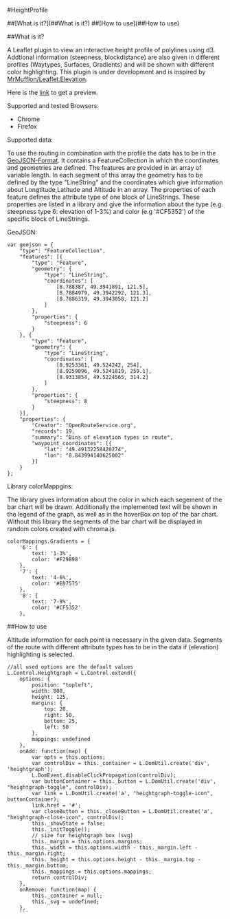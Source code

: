 #HeightProfile

##[What is it?](##What is it?)
##[How to use](##How to use)

##What is it?

A Leaflet plugin to view an interactive height profile of polylines using d3. Addtional information (steepness, blockdistance) are also given in different profiles (Waytypes, Surfaces, Gradients) and will be shown with different color highlighting. This plugin is under development and is inspired by [MrMufflon/Leaflet.Elevation](https://github.com/MrMufflon/Leaflet.Elevation).

Here is the [link](https://giscience.github.io/Leaflet.Heightgraph/index.html#) to get a preview.


Supported and tested Browsers:
- Chrome
- Firefox

Supported data:

To use the routing in combination with the profile the data has to be in the [GeoJSON-Format](http://geojson.org/). 
It contains a FeatureCollection in which the coordinates and geometries are defined. The features are provided in an array of variable length. In each segment of this array the geometry has to be defined by the type "LineString" and the coordinates which give information about Longtitude,Latitude and Altitude in an array.
The properties of each feature defines the attribute type of one block of LineStrings. These properties are listed in a library and give the information about the type (e.g. steepness type 6: elevation of 1-3%) and color (e.g '#CF5352') of the specific block of LineStrings. 


GeoJSON:
```
var geojson = {
    "type": "FeatureCollection",
    "features": [{
        "type": "Feature",
        "geometry": {
            "type": "LineString",
            "coordinates": [
                [8.788387, 49.3941891, 121.5],
                [8.7884979, 49.3942292, 121.3],
                [8.7886319, 49.3943058, 121.2]            
            ]
        },
        "properties": {
            "steepness": 6
        }
    }, {
        "type": "Feature",
        "geometry": {
            "type": "LineString",
            "coordinates": [
                [8.9253361, 49.524242, 254],
                [8.9259096, 49.5241819, 259.1],
                [8.9313854, 49.5224565, 314.2]
            ]
        },
        "properties": {
            "steepness": 8
        }
    }],
    "properties": {
        "Creator": "OpenRouteService.org",
        "records": 19,
        "summary": "Bins of elevation types in route",
        "waypoint_coordinates": [{
            "lat": "49.49132258420274",
            "lon": "8.843994140625002"
        }]
    }
};
```
Library colorMappgins:

The library gives information about the color in which each segement of the bar chart will be drawn. Additionally the implemented text will be shown in the legend of the graph, as well as in the hoverBox on top of the bar chart. Without this library the segments of the bar chart will be displayed in random colors created with chroma.js.
```
colorMappings.Gradients = {
    '6': {
        text: '1-3%',
        color: '#F29898'
    },
    '7': {
        text: '4-6%',
        color: '#E07575'
    },
    '8': {
        text: '7-9%',
        color: '#CF5352'
    },
```

##How to use

Altitude information for each point is necessary in the given data. Segments of the route with different attribute types has to be in the data if (elevation) highlighting is selected.
```
//all used options are the default values
L.Control.Heightgraph = L.Control.extend({
    options: {
        position: "topleft",
        width: 800,
        height: 125,
        margins: {
            top: 20,
            right: 50,
            bottom: 25,
            left: 50
        },
        mappings: undefined
    },
    onAdd: function(map) {
        var opts = this.options;
        var controlDiv = this._container = L.DomUtil.create('div', 'heightgraph');
        L.DomEvent.disableClickPropagation(controlDiv);
        var buttonContainer = this._button = L.DomUtil.create('div', "heightgraph-toggle", controlDiv);
        var link = L.DomUtil.create('a', "heightgraph-toggle-icon", buttonContainer);
        link.href = '#';
        var closeButton = this._closeButton = L.DomUtil.create('a', "heightgraph-close-icon", controlDiv);
        this._showState = false;
        this._initToggle();
        // size for heightgraph box (svg)
        this._margin = this.options.margins;
        this._width = this.options.width - this._margin.left - this._margin.right;
        this._height = this.options.height - this._margin.top - this._margin.bottom;
        this._mappings = this.options.mappings;
        return controlDiv;
    },
    onRemove: function(map) {
        this._container = null;
        this._svg = undefined;
    },
    ```
